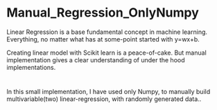 # Manual_Regression_OnlyNumpy
Linear Regression is a base fundamental concept in machine learning. Everything, no matter what has at some-point started with y=wx+b. 

Creating linear model with Scikit learn is a peace-of-cake. But manual implementation gives a clear understanding of under the hood implementations.
#
In this small implementation, I have used only Numpy, to manually build multivariable(two) linear-regression, with randomly generated data..
